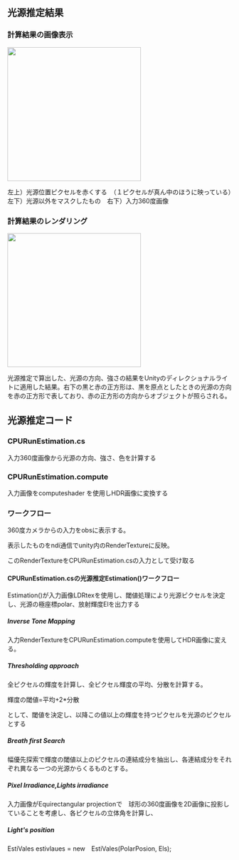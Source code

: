 
## 光源推定結果

### 計算結果の画像表示

<img src="https://github.com/user-attachments/assets/16df062e-9c6f-45d9-a8be-e5984a7fdc39" width="300">

左上）光源位置ピクセルを赤くする　（１ピクセルが真ん中のほうに映っている）　左下）光源以外をマスクしたもの　右下）入力360度画像

### 計算結果のレンダリング
<img src="https://github.com/user-attachments/assets/7f534ce8-f12e-482f-ab21-4bc95b8cd9d5" width="300">

光源推定で算出した、光源の方向、強さの結果をUnityのディレクショナルライトに適用した結果。右下の黒と赤の正方形は、黒を原点としたときの光源の方向を赤の正方形で表しており、赤の正方形の方向からオブジェクトが照らされる。




## 光源推定コード
### CPURunEstimation.cs

入力360度画像から光源の方向、強さ、色を計算する


### CPURunEstimation.compute

入力画像をcomputeshader を使用しHDR画像に変換する

### ワークフロー
360度カメラからの入力をobsに表示する。

表示したものをndi通信でunity内のRenderTextureに反映。

このRenderTextureをCPURunEstimation.csの入力として受け取る

#### CPURunEstimation.csの光源推定Estimation()ワークフロー

Estimation()が入力画像LDRtexを使用し、閾値処理により光源ピクセルを決定し、光源の極座標polar、放射輝度Elを出力する

##### Inverse Tone Mapping
入力RenderTextureをCPURunEstimation.computeを使用してHDR画像に変える。

##### Thresholding approach
全ピクセルの輝度を計算し、全ピクセル輝度の平均、分散を計算する。

輝度の閾値=平均+2*分散

として、閾値を決定し、以降この値以上の輝度を持つピクセルを光源のピクセルとする

##### Breath first Search
幅優先探索で輝度の閾値以上のピクセルの連結成分を抽出し、各連結成分をそれぞれ異なる一つの光源からくるものとする。

##### Pixel Irradiance,Lights irradiance
入力画像がEquirectangular projectionで　球形の360度画像を2D画像に投影していることを考慮し、各ピクセルの立体角を計算し、
##### Light's position



EstiVales estivlaues = new　EstiVales(PolarPosion, Els);



